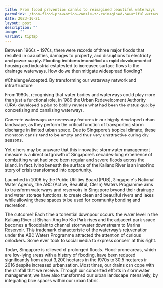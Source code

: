 ```yaml
---
title: From flood prevention canals to reimagined beautiful waterways
permalink: /from-flood-prevention-canals-to-reimagined-beautiful-waterways/
date: 2023-10-21
layout: post
description: ""
image: ""
variant: tiptap
---
```

<p></p>
<p>Between 1960s – 1970s, there were records of three major floods that resulted
in casualties, damages to property, and disruptions to electricity and
power supply. Flooding incidents intensified as rapid development of housing
and industrial estates led to increased surface flows to the drainage waterways.
How do we then mitigate widespread flooding?</p>
<p>#ChallengeAccepted. By transforming our waterway network and infrastructure.</p>
<p>From 1980s, recognising that water bodies and waterways could play more
than just a functional role, in 1989 the Urban Redevelopment Authority
(URA) developed a plan to boldly reverse what had been the status quo:
by concretising and canalising waterways.</p>
<p>Concrete waterways are necessary features in our highly developed urban
landscape, as they perform the critical function of transporting storm
discharge in limited urban space. Due to Singapore’s tropical climate,
these monsoon canals tend to be empty and thus very unattractive during
dry seasons.</p>
<p>Yet others may be unaware that this innovative stormwater management measure
is a direct outgrowth of Singapore’s decades-long experience of combatting
what had once been regular and severe floods across the island. In fact,
lying beneath the surface of the Kallang River is an inspiring story of
crisis transformed into opportunity.</p>
<p>Launched in 2006 by the Public Utilities Board (PUB), Singapore's National
Water Agency, the ABC (Active, Beautiful, Clean) Waters Programme aims
to transform waterways and reservoirs in Singapore beyond their drainage
and water storage functions, to create clean and beautiful rivers and lakes
while allowing these spaces to be used for community bonding and recreation.</p>
<p>The outcome? Each time a torrential downpour occurs, the water level in
the Kallang River at Bishan-Ang Mo Kio Park rises and the adjacent park
space becomes a floodplain to channel stormwater downstream to Marina Reservoir.
This trademark characteristic of the waterway’s rejuvenation under the
ABC Waters Programme attracted the attention of curious onlookers. Some
even took to social media to express concern at this sight.</p>
<p>Today, Singapore is relieved of prolonged floods. Flood-prone areas, which
are low-lying areas with a history of flooding, have been reduced significantly
from about 3,200 hectares in the 1970s to 30.5 hectares in 2016 despite
increased urbanisation. Most times, our drains can cope with the rainfall
that we receive. Through our concerted efforts in stormwater management,
we have also transformed our urban landscape intensively, by integrating
blue spaces within our urban fabric.</p>